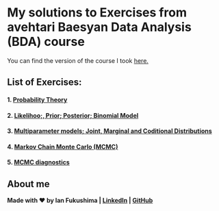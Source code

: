 # My solutions to Exercises from avehtari Baesyan Data Analysis (BDA) course

You can find the version of the course I took [here.](https://github.com/isfuku/BDA_course_Aalto)

## List of Exercises:
#### 1. [Probability Theory](https://github.com/isfuku/BDA-exercises/blob/master/ex1.ipynb)
#### 2. [Likelihoo;, Prior; Posterior; Binomial Model](https://github.com/isfuku/BDA-exercises/blob/master/ex2.ipynb)
#### 3. [Multiparameter models; Joint, Marginal and Coditional Distributions](https://github.com/isfuku/BDA-exercises/blob/master/ex3.ipynb)
#### 4. [Markov Chain Monte Carlo (MCMC)](https://github.com/isfuku/BDA-exercises/blob/master/ex4.ipynb)
#### 5. [MCMC diagnostics](https://github.com/isfuku/BDA-exercises/blob/master/ex5.ipynb)

## About me
**Made with ❤️ by Ian Fukushima | [LinkedIn](https://linkedin.com/in/ian-fukushima) | [GitHub](https://github.com/is-fuku)**
